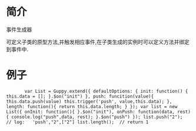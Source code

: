 # 简介

事件生成器

可定义子类的原型方法,并触发相应事件,在子类生成的实例时可以定义方法并绑定到事件中.

# 例子
`
        var List = Guppy.extend({
            defaultOptions: {
                init: function() {
                    this.data = [];
                }.$on("init")
            },
            push: funcition(value){
                this.data.push(value)
                this.trigger('push', value,this.data);
            },
            length: function(){
                return this.data.length;
            }
        });
        var list = new List({
            onInit: function(){
            }.$on("init"),
            onPush: function(data, rest) {
                console.log("push",data, rest);
            }.$on("push")
        });
        list.push("2");   // log:   'push',"2",["2"]
        list.length();  // return 1
`

